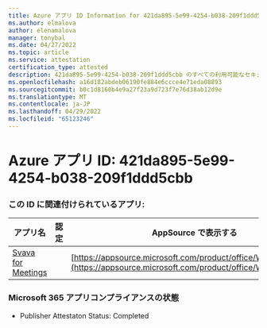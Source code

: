 ```yaml
---
title: Azure アプリ ID Information for 421da895-5e99-4254-b038-209f1ddd5cbb
ms.author: elmalova
author: elenamalova
manager: tonybal
ms.date: 04/27/2022
ms.topic: article
ms.service: attestation
certification_type: attested
description: 421da895-5e99-4254-b038-209f1ddd5cbb のすべての利用可能なセキュリティとコンプライアンス情報。
ms.openlocfilehash: a16d182abdeb06190fe884e6ccce4e71eda08893
ms.sourcegitcommit: b0c1d8160b4e9a27f23a9d723f7e76d38ab12d9e
ms.translationtype: MT
ms.contentlocale: ja-JP
ms.lasthandoff: 04/29/2022
ms.locfileid: "65123246"
---
```

# <a name="azure-app-id-421da895-5e99-4254-b038-209f1ddd5cbb"></a>Azure アプリ ID: 421da895-5e99-4254-b038-209f1ddd5cbb


### <a name="apps-associated-with-this-id"></a>この ID に関連付けられているアプリ:
| **アプリ名** | **認定** | **AppSource で表示する** |
|--------------|---------------|-----------------------|
| [Svava for Meetings](../forward/WA200001723.md) |  | [https://appsource.microsoft.com/product/office/WA200001723](https://appsource.microsoft.com/product/office/WA200001723) |

### <a name="microsoft-365-app-compliance-status"></a>Microsoft 365 アプリコンプライアンスの状態
- Publisher Attestaton Status: Completed

